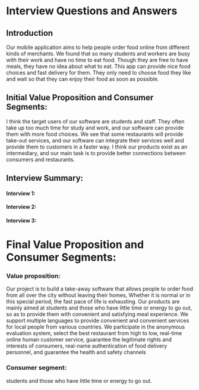 # Interview Questions and Answers

## Introduction
Our mobile application aims to help people order food online from different kinds of merchants. We found that so many students and workers are busy with their work and have no time to eat food. Though they are free to have meals, they have no idea about what to eat. This app can provide nice food choices and fast delivery for them. They only need to choose food they like and wait so that they can enjoy their food as soon as possible.

## Initial Value Proposition and Consumer Segments:
I think the target users of our software are students and staff. They often take up too much time for study and work, and our software can provide them with more food choices. We see that some restaurants will provide take-out services, and our software can integrate their services well and provide them to customers in a faster way. I think our products exist as an intermediary, and our main task is to provide better connections between consumers and restaurants.

## Interview Summary:
#### Interview 1:

#### Interview 2:

#### Interview 3:

# Final Value Proposition and Consumer Segments:
### Value proposition:
Our project is to build a take-away software that allows people to order food from all over the city without leaving their homes, 	Whether it is normal or in this special period, the fast pace of life is exhausting. Our products are mainly aimed at students and those who have little time or energy to go out, so as to provide them with convenient and satisfying meal experience. We support multiple languages to provide convenient and convenient services for local people from various countries. We participate in the anonymous evaluation system, select the best restaurant from high to low, real-time online human customer service, guarantee the legitimate rights and interests of consumers, real-name authentication of food delivery personnel, and guarantee the health and safety channels
### Consumer segment: 
students and those who have little time or energy to go out.
